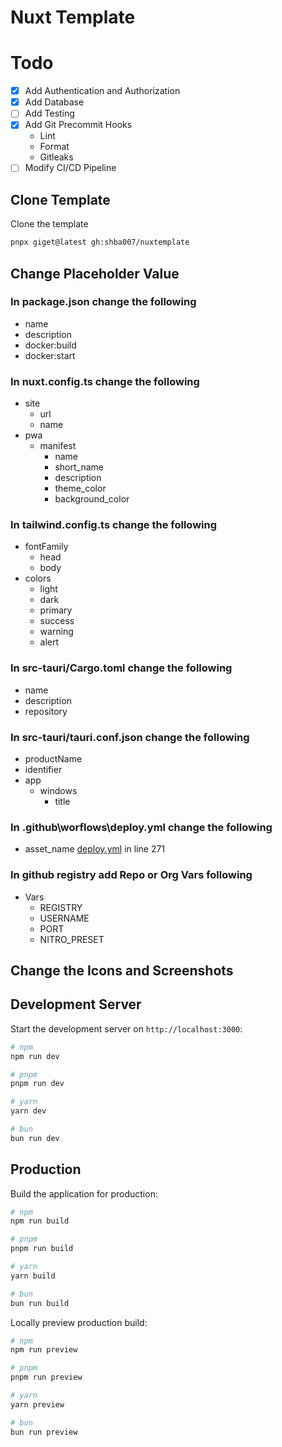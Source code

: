 # Nuxt Template

# Todo

- [x] Add Authentication and Authorization
- [x] Add Database
- [ ] Add Testing
- [x] Add Git Precommit Hooks
  - Lint
  - Format
  - Gitleaks
- [ ] Modify CI/CD Pipeline

## Clone Template

Clone the template

```bash
pnpx giget@latest gh:shba007/nuxtemplate
```

## Change Placeholder Value

### In package.json change the following

- name
- description
- docker:build
- docker:start

### In nuxt.config.ts change the following

- site
  - url
  - name
- pwa
  - manifest
    - name
    - short_name
    - description
    - theme_color
    - background_color

### In tailwind.config.ts change the following

- fontFamily
  - head
  - body
- colors
  - light
  - dark
  - primary
  - success
  - warning
  - alert

### In src-tauri/Cargo.toml change the following

- name
- description
- repository

### In src-tauri/tauri.conf.json change the following

- productName
- identifier
- app
  - windows
    - title

### In .github\worflows\deploy.yml change the following

- asset_name [deploy.yml](.github/workflows/deploy.yml) in line 271

### In github registry add Repo or Org Vars following

- Vars
  - REGISTRY
  - USERNAME
  - PORT
  - NITRO_PRESET

## Change the Icons and Screenshots

## Development Server

Start the development server on `http://localhost:3000`:

```bash
# npm
npm run dev

# pnpm
pnpm run dev

# yarn
yarn dev

# bun
bun run dev
```

## Production

Build the application for production:

```bash
# npm
npm run build

# pnpm
pnpm run build

# yarn
yarn build

# bun
bun run build
```

Locally preview production build:

```bash
# npm
npm run preview

# pnpm
pnpm run preview

# yarn
yarn preview

# bun
bun run preview
```
